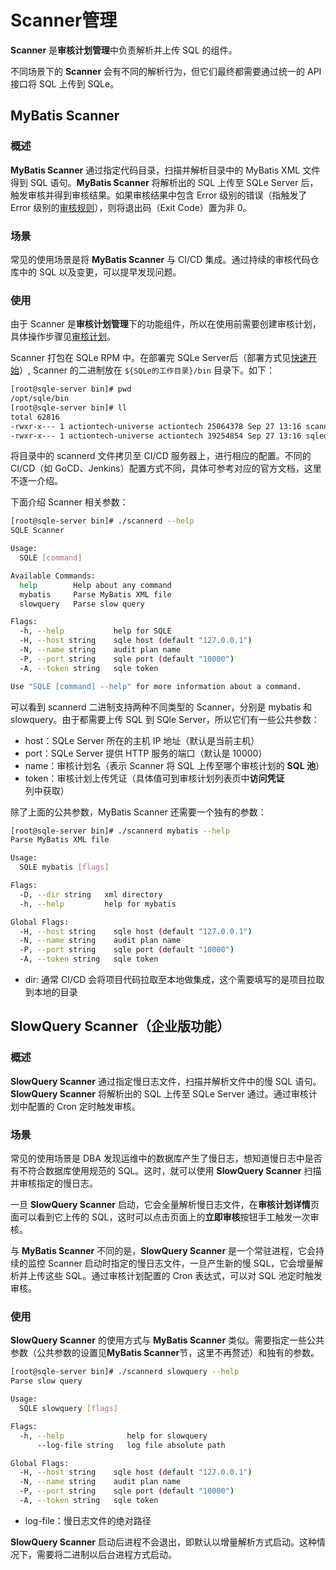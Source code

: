 # Scanner管理

**Scanner** 是**审核计划管理**中负责解析并上传 SQL 的组件。

不同场景下的 **Scanner** 会有不同的解析行为，但它们最终都需要通过统一的 API 接口将 SQL 上传到 SQLe。

## MyBatis Scanner

### 概述
**MyBatis Scanner** 通过指定代码目录，扫描并解析目录中的 MyBatis XML 文件得到 SQL 语句。**MyBatis Scanner** 将解析出的 SQL 上传至 SQLe Server 后，触发审核并得到审核结果。如果审核结果中包含 Error 级别的错误（指触发了 Error 级别的[审核规则](TODO)），则将退出码（Exit Code）置为非 0。

### 场景
常见的使用场景是将 **MyBatis Scanner** 与 CI/CD 集成。通过持续的审核代码仓库中的 SQL 以及变更，可以提早发现问题。

### 使用
由于 Scanner 是**审核计划管理**下的功能组件，所以在使用前需要创建审核计划，具体操作步骤见[审核计划](./auditplan.md)。

Scanner 打包在 SQLe RPM 中。在部署完 SQLe Server后（部署方式见[快速开始](TODO)）, Scanner 的二进制放在 `${SQLe的工作目录}/bin` 目录下。如下：

```sh
[root@sqle-server bin]# pwd
/opt/sqle/bin
[root@sqle-server bin]# ll
total 62816
-rwxr-x--- 1 actiontech-universe actiontech 25064378 Sep 27 13:16 scannerd
-rwxr-x--- 1 actiontech-universe actiontech 39254854 Sep 27 13:16 sqled
```

将目录中的 scannerd 文件拷贝至 CI/CD 服务器上，进行相应的配置。不同的 CI/CD（如 GoCD、Jenkins）配置方式不同，具体可参考对应的官方文档，这里不逐一介绍。

下面介绍 Scanner 相关参数：

```sh
[root@sqle-server bin]# ./scannerd --help
SQLE Scanner

Usage:
  SQLE [command]

Available Commands:
  help        Help about any command
  mybatis     Parse MyBatis XML file
  slowquery   Parse slow query

Flags:
  -h, --help           help for SQLE
  -H, --host string    sqle host (default "127.0.0.1")
  -N, --name string    audit plan name
  -P, --port string    sqle port (default "10000")
  -A, --token string   sqle token

Use "SQLE [command] --help" for more information about a command.
```

可以看到 scannerd 二进制支持两种不同类型的 Scanner，分别是 mybatis 和 slowquery。由于都需要上传 SQL 到 SQle Server，所以它们有一些公共参数：
* host：SQLe Server 所在的主机 IP 地址（默认是当前主机）
* port：SQLe Server 提供 HTTP 服务的端口（默认是 10000）
* name：审核计划名（表示 Scanner 将 SQL 上传至哪个审核计划的 **SQL 池**）
* token：审核计划上传凭证（具体值可到审核计划列表页中**访问凭证**列中获取）

除了上面的公共参数，MyBatis Scanner 还需要一个独有的参数：

```sh
[root@sqle-server bin]# ./scannerd mybatis --help
Parse MyBatis XML file

Usage:
  SQLE mybatis [flags]

Flags:
  -D, --dir string   xml directory
  -h, --help         help for mybatis

Global Flags:
  -H, --host string    sqle host (default "127.0.0.1")
  -N, --name string    audit plan name
  -P, --port string    sqle port (default "10000")
  -A, --token string   sqle token
```

* dir: 通常 CI/CD 会将项目代码拉取至本地做集成，这个需要填写的是项目拉取到本地的目录

## SlowQuery Scanner（企业版功能）

### 概述

**SlowQuery Scanner** 通过指定慢日志文件，扫描并解析文件中的慢 SQL 语句。**SlowQuery Scanner** 将解析出的 SQL 上传至 SQLe Server 通过。通过审核计划中配置的 Cron 定时触发审核。

### 场景
常见的使用场景是 DBA 发现运维中的数据库产生了慢日志，想知道慢日志中是否有不符合数据库使用规范的 SQL。这时，就可以使用 **SlowQuery Scanner** 扫描并审核指定的慢日志。

一旦 **SlowQuery Scanner** 启动，它会全量解析慢日志文件，在**审核计划详情**页面可以看到它上传的 SQL，这时可以点击页面上的**立即审核**按钮手工触发一次审核。

与 **MyBatis Scanner** 不同的是，**SlowQuery Scanner** 是一个常驻进程，它会持续的监控 Scanner 启动时指定的慢日志文件，一旦产生新的慢 SQL，它会增量解析并上传这些 SQL。通过审核计划配置的 Cron 表达式，可以对 SQL 池定时触发审核。

### 使用

**SlowQuery Scanner** 的使用方式与 **MyBatis Scanner** 类似。需要指定一些公共参数（公共参数的设置见**MyBatis Scanner**节，这里不再赘述）和独有的参数。

```sh
[root@sqle-server bin]# ./scannerd slowquery --help
Parse slow query

Usage:
  SQLE slowquery [flags]

Flags:
  -h, --help              help for slowquery
      --log-file string   log file absolute path

Global Flags:
  -H, --host string    sqle host (default "127.0.0.1")
  -N, --name string    audit plan name
  -P, --port string    sqle port (default "10000")
  -A, --token string   sqle token
```

* log-file：慢日志文件的绝对路径

**SlowQuery Scanner** 启动后进程不会退出，即默认以增量解析方式启动。这种情况下，需要将二进制以后台进程方式启动。